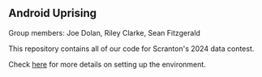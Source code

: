 ## Android Uprising

Group members: Joe Dolan, Riley Clarke, Sean Fitzgerald

This repository contains all of our code for Scranton's 2024 data contest.

Check [here](quarto/index.qmd) for more details on setting up the environment.
